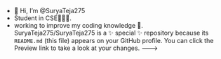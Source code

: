 - 👋 Hi, I’m @SuryaTeja275
- Student in CSE👨🏻‍💻.
- working to improve my coding knowledge 📝. 
SuryaTeja275/SuryaTeja275 is a ✨ special ✨ repository because its `README.md` (this file) appears on your GitHub profile.
You can click the Preview link to take a look at your changes.
--->
